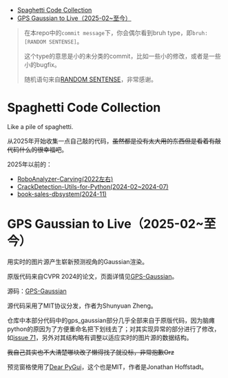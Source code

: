 - [Spaghetti Code Collection](#spaghetti-code-collection)
- [GPS Gaussian to Live（2025-02~至今）](#gps-gaussian-to-live2025-02至今)

> 在本repo中的`commit message`下，你会偶尔看到bruh type，即`bruh:[RANDOM SENTENSE]`。
> 
> 这个type的意思是小的未分类的commit，比如一些小的修改，或者是一些小的bugfix。
> 
> 随机语句来自[RANDOM SENTENSE](https://randomwordgenerator.com/sentence.php)，非常感谢。

# Spaghetti Code Collection
Like a pile of spaghetti.

从2025年开始收集一点自己敲的代码，~~虽然都是没有太大用的东西但是看着有敲代码什么的很幸福吧~~。

2025年以前的：

- [RoboAnalyzer-Carving(2022左右)](https://github.com/AkutaZehy/RoboAnalyzer-Carving)
- [CrackDetection-Utils-for-Python(2024-02~2024-07)](https://github.com/AkutaZehy/CrackDetection-Utils-for-Python)
- [book-sales-dbsystem(2024-11)](https://github.com/AkutaZehy/book-sales-dbsystem)

# GPS Gaussian to Live（2025-02~至今）

用实时的图片源产生崭新预测视角的Gaussian渲染。

原版代码来自CVPR 2024的论文，页面详情见[GPS-Gaussian](https://shunyuanzheng.github.io/GPS-Gaussian)。

源码：[GPS-Gaussian](https://github.com/aipixel/GPS-Gaussian)

源代码采用了MIT协议分发，作者为Shunyuan Zheng。

仓库中本部分代码中的gps_gaussian部分几乎全部来自于原版代码，因为脑瘫python的原因为了方便重命名把下划线去了；对其实现异常的部分进行了修改，如[issue 71](https://github.com/aipixel/GPS-Gaussian/issues/71)，另外对其结构略有调整以适应实时的图片源的数据结构。

~~我自己其实也不大清楚哪块改了懒得找了就没标，非常抱歉Orz~~

预览窗格使用了[Dear PyGui](https://github.com/hoffstadt/DearPyGui)，这个也是MIT，作者是Jonathan Hoffstadt。